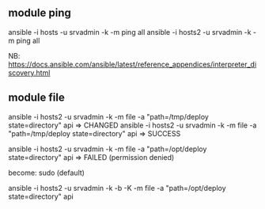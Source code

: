 ## module ping
ansible -i hosts -u srvadmin -k -m ping all
ansible -i hosts2 -u srvadmin -k -m ping all

NB: https://docs.ansible.com/ansible/latest/reference_appendices/interpreter_discovery.html

## module file
ansible -i hosts2 -u srvadmin -k -m file -a "path=/tmp/deploy state=directory" api      => CHANGED
ansible -i hosts2 -u srvadmin -k -m file -a "path=/tmp/deploy state=directory" api      => SUCCESS

ansible -i hosts2 -u srvadmin -k -m file -a "path=/opt/deploy state=directory" api      => FAILED (permission denied)

become: sudo (default)

ansible -i hosts2 -u srvadmin -k -b -K -m file -a "path=/opt/deploy state=directory" api
